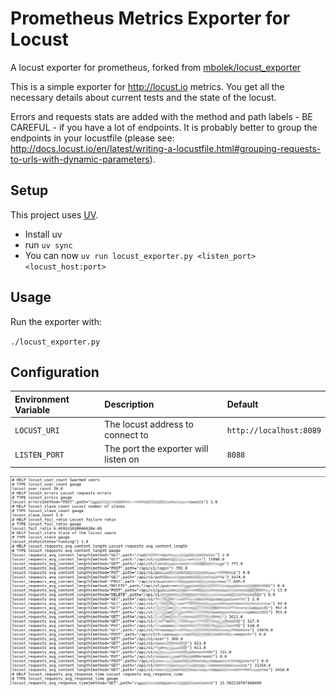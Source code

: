 # Prometheus Metrics Exporter for Locust

A locust exporter for prometheus, forked from [mbolek/locust_exporter](https://github.com/mbolek/locust_exporter)

This is a simple exporter for http://locust.io metrics.
You get all the necessary details about current tests and the state of the locust.

Errors and requests stats are added with the method and path labels - BE CAREFUL - if you have a lot of endpoints.
It is probably better to group the endpoints in your locustfile (please
see: http://docs.locust.io/en/latest/writing-a-locustfile.html#grouping-requests-to-urls-with-dynamic-parameters).

## Setup

This project uses [UV](https://docs.astral.sh/uv/).

- Install uv
- run `uv sync`
- You can now `uv run locust_exporter.py <listen_port> <locust_host:port>`

## Usage

Run the exporter with:

`./locust_exporter.py`

## Configuration

| Environment Variable | Description                          | Default                 |
|:---------------------|:-------------------------------------|:------------------------|
| `LOCUST_URI`         | The locust address to connect to     | `http://localhost:8089` |
| `LISTEN_PORT`        | The port the exporter will listen on | `8088`                  |


![example metrics response](./docs/locust_exporter.png)
